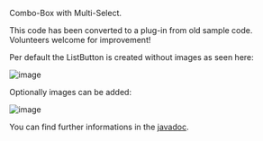 Combo-Box with Multi-Select.

This code has been converted to a plug-in from old sample code. Volunteers welcome for improvement! 

Per default the ListButton is created without images as seen here:

![image](https://user-images.githubusercontent.com/4833070/54194696-23b3bb80-44bd-11e9-9b3d-de8e5fe109de.png)

Optionally images can be added: 

![image](https://user-images.githubusercontent.com/4833070/54194645-fff07580-44bc-11e9-8f83-474802ff2576.png)

You can find further informations in the [javadoc](
https://bbj-plugins.github.io/BBjMultiListButtonWidget/javadoc/).
